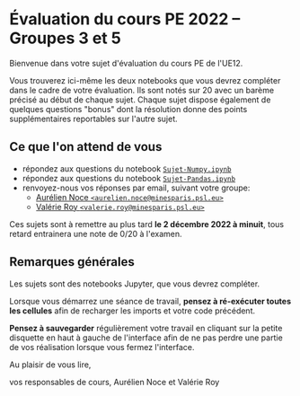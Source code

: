# Évaluation du cours PE 2022 – Groupes 3 et 5

Bienvenue dans votre sujet d'évaluation du cours PE de l'UE12.

Vous trouverez ici-même les deux notebooks que vous devrez compléter dans le cadre de votre évaluation. Ils sont notés sur 20 avec un barème précisé au début de chaque sujet. Chaque sujet dispose également de quelques questions "bonus" dont la résolution donne des points supplémentaires reportables sur l'autre sujet.

## Ce que l'on attend de vous

- répondez aux questions du notebook [`Sujet-Numpy.ipynb`](./Sujet-Numpy.ipynb)
- répondez aux questions du notebook [`Sujet-Pandas.ipynb`](./Sujet-Pandas.ipynb)
- renvoyez-nous vos réponses par email, suivant votre groupe:
  - [Aurélien Noce `<aurelien.noce@minesparis.psl.eu>`](mailto:aurelien.noce@minesparis.psl.eu?Subject=[UE12-PE]%20Rendu%20final)
  - [Valérie Roy `<valerie.roy@minesparis.psl.eu>`](mailto:valerie.roy@minesparis.psl.eu?Subject=[UE12-PE]%20Rendu%20final)

Ces sujets sont à remettre au plus tard **le 2 décembre 2022 à minuit**, tous retard entrainera une note de 0/20 à l'examen.

## Remarques générales

Les sujets sont des notebooks Jupyter, que vous devrez compléter.

Lorsque vous démarrez une séance de travail, **pensez à ré-exécuter toutes les cellules** afin de recharger les imports et votre code précédent.

**Pensez à sauvegarder** régulièrement votre travail en cliquant sur la petite disquette en haut à gauche de l'interface afin de ne pas perdre une partie de vos réalisation lorsque vous fermez l'interface.

Au plaisir de vous lire,

vos responsables de cours, Aurélien Noce et Valérie Roy

